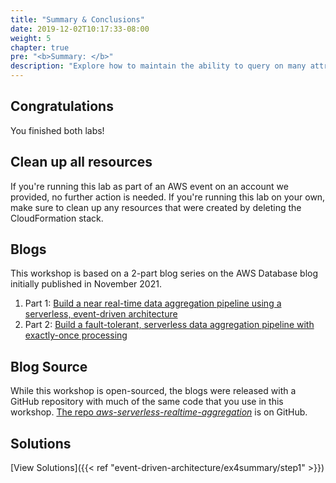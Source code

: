 ```yaml
---
title: "Summary & Conclusions"
date: 2019-12-02T10:17:33-08:00
weight: 5
chapter: true
pre: "<b>Summary: </b>"
description: "Explore how to maintain the ability to query on many attributes when you have a multi-entity table."
---
```


## Congratulations
You finished both labs!

## Clean up all resources
If you're running this lab as part of an AWS event on an account we provided, no further action is needed. If you're running this lab on your own, make sure to clean up any resources that were created by deleting the CloudFormation stack.

## Blogs

This workshop is based on a 2-part blog series on the AWS Database blog initially published in November 2021.

1. Part 1: [Build a near real-time data aggregation pipeline using a serverless, event-driven architecture](https://aws.amazon.com/blogs/database/build-a-near-real-time-data-aggregation-pipeline-using-a-serverless-event-driven-architecture/)
2. Part 2: [Build a fault-tolerant, serverless data aggregation pipeline with exactly-once processing](https://aws.amazon.com/blogs/database/build-a-fault-tolerant-serverless-data-aggregation-pipeline-with-exactly-once-processing/)

## Blog Source

While this workshop is open-sourced, the blogs were released with a GitHub repository with much of the same code that you use in this workshop. [The repo *aws-serverless-realtime-aggregation*](https://github.com/aws-samples/aws-serverless-realtime-aggregation) is on GitHub.

## Solutions

[View Solutions]({{< ref "event-driven-architecture/ex4summary/step1" >}})
